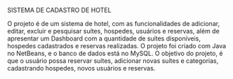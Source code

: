 SISTEMA DE CADASTRO DE HOTEL 

O projeto é de um sistema de hotel, com as funcionalidades de adicionar, editar, excluir e pesquisar suítes, hospedes, usuários e reservas, além de apresentar um Dashboard com a quantidade de suítes disponíveis, hospedes cadastrados e reservas realizadas. O projeto foi criado com Java no NetBeans, e o banco de dados está no MySQL.
O objetivo do projeto, é que o usuário possa reservar suítes, adicionar novas suítes e categorias, cadastrando hospedes, novos usuários e reservas. 
